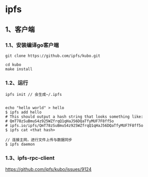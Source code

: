 # ipfs


## 1、客户端
### 1.1、安装编译go客户端
```text
git clone https://github.com/ipfs/kubo.git

cd kubo
make install

```

### 1.2、运行
```text
ipfs init // 会生成~/.ipfs


echo "hello world" > hello
$ ipfs add hello
# This should output a hash string that looks something like:
# QmT78zSuBmuS4z925WZfrqQ1qHaJ56DQaTfyMUF7F8ff5o
# ipfs.io/ipfs/QmT78zSuBmuS4z925WZfrqQ1qHaJ56DQaTfyMUF7F8ff5o
$ ipfs cat <that hash>

// 连接主网，进行文件上传与数据同步
$ ipfs daemon
```


### 1.3、ipfs-rpc-client
https://github.com/ipfs/kubo/issues/9124  


